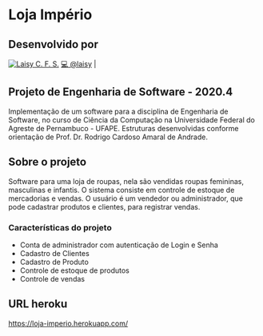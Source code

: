 # Loja Império
## Desenvolvido por
[![Laisy C. F. S.](https://avatars1.githubusercontent.com/u/44072239?s=64&v=4)](https://github.com/laisy)
<a href="https://github.com/laisy/Loja_Imperio/commits/master" title="Commits de @laisy">💻 @laisy</a> |
## Projeto de Engenharia de Software - 2020.4

Implementação de um software para a disciplina de Engenharia de Software, no curso de Ciência da Computação na Universidade Federal do Agreste de Pernambuco - UFAPE. Estruturas desenvolvidas conforme orientação de Prof. Dr. Rodrigo Cardoso Amaral de Andrade.
## Sobre o projeto

Software para uma loja de roupas, nela são vendidas roupas femininas, masculinas e
infantis. O sistema consiste em controle de estoque de mercadorias e vendas. O usuário é um vendedor ou administrador, que pode cadastrar produtos e clientes, para registrar vendas.
### Características do projeto

- Conta de administrador com autenticação de Login e Senha
- Cadastro de Clientes
- Cadastro de Produto
- Controle de estoque de produtos
- Controle de vendas

## URL heroku
https://loja-imperio.herokuapp.com/